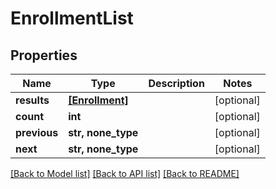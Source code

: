 # EnrollmentList

## Properties
Name | Type | Description | Notes
------------ | ------------- | ------------- | -------------
**results** | [**[Enrollment]**](Enrollment.md) |  | [optional] 
**count** | **int** |  | [optional] 
**previous** | **str, none_type** |  | [optional] 
**next** | **str, none_type** |  | [optional] 

[[Back to Model list]](../README.md#documentation-for-models) [[Back to API list]](../README.md#documentation-for-api-endpoints) [[Back to README]](../README.md)


